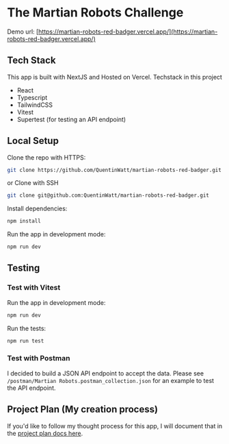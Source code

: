 # The Martian Robots Challenge

Demo url: [https://martian-robots-red-badger.vercel.app/](https://martian-robots-red-badger.vercel.app/)

## Tech Stack

This app is built with NextJS and Hosted on Vercel. Techstack in this project

- React
- Typescript
- TailwindCSS
- Vitest
- Supertest (for testing an API endpoint)

## Local Setup

Clone the repo with HTTPS:

```bash
git clone https://github.com/QuentinWatt/martian-robots-red-badger.git
```

or Clone with SSH

```bash
git clone git@github.com:QuentinWatt/martian-robots-red-badger.git
```

Install dependencies:

```bash
npm install
```

Run the app in development mode:

```bash
npm run dev
```

## Testing

### Test with Vitest

Run the app in development mode:

```bash
npm run dev
```

Run the tests:

```bash
npm run test
```

### Test with Postman

I decided to build a JSON API endpoint to accept the data. Please see `/postman/Martian Robots.postman_collection.json` for an example to test the API endpoint.

## Project Plan (My creation process)

If you'd like to follow my thought process for this app, I will document that in the [project plan docs here](./docs/project-plan.md).
